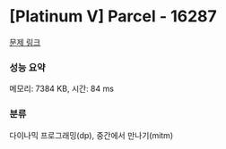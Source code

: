 # [Platinum V] Parcel - 16287 

[문제 링크](https://www.acmicpc.net/problem/16287) 

### 성능 요약

메모리: 7384 KB, 시간: 84 ms

### 분류

다이나믹 프로그래밍(dp), 중간에서 만나기(mitm)

